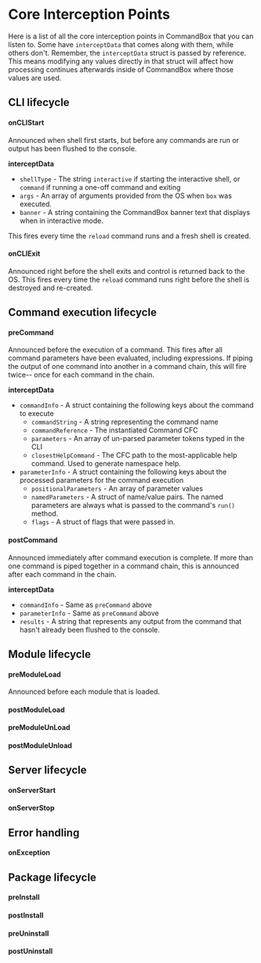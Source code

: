 # Core Interception Points

Here is a list of all the core interception points in CommandBox that you can listen to.  Some have `interceptData` that comes along with them, while others don't.  Remember, the `interceptData` struct is passed by reference.  This means modifying any values directly in that struct will affect how processing continues afterwards inside of CommandBox where those values are used.  

## CLI lifecycle

#### onCLIStart

Announced when shell first starts, but before any commands are run or output has been flushed to the console. 

**interceptData**

* `shellType` - The string `interactive` if starting the interactive shell, or `command` if running a one-off command and exiting
* `args` - An array of arguments provided from the OS when `box` was executed.
* `banner` - A string containing the CommandBox banner text that displays when in interactive mode.

This fires every time the `reload` command runs and a fresh shell is created.

#### onCLIExit

Announced right before the shell exits and control is returned back to the OS.  This fires every time the `reload` command runs right before the shell is destroyed and re-created.

## Command execution lifecycle

#### preCommand

Announced before the execution of a command.  This fires after all command parameters have been evaluated, including expressions.  If piping the output of one command into another in a command chain, this will fire twice-- once for each command in the chain.


**interceptData**

* `commandInfo` - A struct containing the following keys about the command to execute
  * `commandString` - A string representing the command name
  * `commandReference` - The instantiated Command CFC
  * `parameters` - An array of un-parsed parameter tokens typed in the CLI
  * `closestHelpCommand` - The CFC path to the most-applicable help command. Used to generate namespace help.
* `parameterInfo` - A struct containing the following keys about the processed parameters for the command execution
  * `positionalParameters` - An array of parameter values
  * `namedParameters` - A struct of name/value pairs.  The named parameters are always what is passed to the command's `run()` method.
  * `flags` - A struct of flags that were passed in.


#### postCommand

Announced immediately after command execution is complete.  If more than one command is piped together in a command chain, this is announced after each command in the chain.


**interceptData**

* `commandInfo` - Same as `preCommand` above
* `parameterInfo` - Same as `preCommand` above
* `results` - A string that represents any output from the command that hasn't already been flushed to the console.

## Module lifecycle

#### preModuleLoad

Announced before each module that is loaded.

#### postModuleLoad

#### preModuleUnLoad

#### postModuleUnload

## Server lifecycle

#### onServerStart

#### onServerStop

## Error handling

#### onException

## Package lifecycle

#### preInstall

#### postInstall

#### preUninstall

#### postUninstall